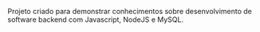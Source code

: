 Projeto criado para demonstrar conhecimentos sobre desenvolvimento de software backend com Javascript, NodeJS e MySQL.
